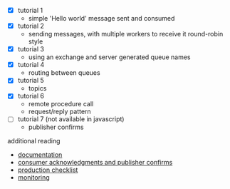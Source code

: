 * [x] tutorial 1
  * simple 'Hello world' message sent and consumed
* [x] tutorial 2
  * sending messages, with multiple workers to receive it round-robin style
* [x] tutorial 3
  * using an exchange and server generated queue names
* [x] tutorial 4
  * routing between queues
* [x] tutorial 5
  * topics
* [x] tutorial 6
  * remote procedure call
  * request/reply pattern
* [ ] tutorial 7 (not available in javascript)
  * publisher confirms

additional reading
* [documentation](https://www.rabbitmq.com/documentation.html)
* [consumer acknowledgments and publisher confirms](https://www.rabbitmq.com/confirms.html)
* [production checklist](https://www.rabbitmq.com/production-checklist.html)
* [monitoring](https://www.rabbitmq.com/monitoring.html)

